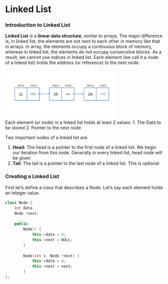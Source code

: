 # Linked List

### Introduction to Linked List

**Linked List** is a **linear data structure**, similar to arrays. The major difference is, in linked list, the elements are not next to each other in memory like that in arrays. In array, the elements occupy a continuous block of memory, whereas in linked list, the elements do not occupy consecutive blocks. As a result, we cannot use indices in linked list. Each element (we call it a node of a linked list) holds the address (or reference) to the next node. 

![](images/images.png)

Each element (or node) in a linked list holds at least 2 values:
    1. The Data to be stored
    2. Pointer to the next node

Two Important nodes of a linked list are:
1. **Head:** The head is a pointer to the first node of a linked list. We begin our iteration from this node. Generally in every linked list, head node will be given
2. **Tail:** The tail is a pointer to the last node of a linked list. This is optional 

### Creating a Linked List

First let’s define a class that describes a Node. Let’s say each element holds an integer value.

``` cpp
class Node {
    int data;
    Node *next;

    public:
        Node() {
            this->data = 0;
            this->next = NULL;
        }

        Node(int v, Node *next) {
            this->data = v;
            this->next = next;
        }
};
```
